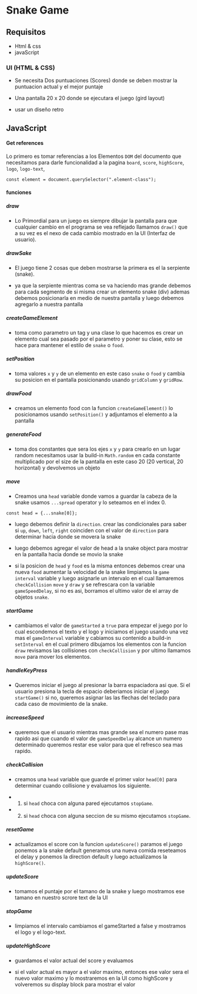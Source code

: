 # Snake Game



## Requisitos

- Html & css
- javaScript


### UI (HTML & CSS)

- Se necesita Dos puntuaciones (Scores) donde se deben mostrar la puntuacion actual y el mejor puntaje 

- Una pantalla 20 x 20 donde se ejecutara el juego (gird layout)

- usar un diseño retro 

## JavaScript

#### Get references

Lo primero es tomar referencias a los Elementos `DOM` del documento que necesitamos para darle funcionalidad a la pagina `board`, `score`, `highScore`, `logo`, `logo-text`,


```
const element = document.querySelector(".element-class");
```

#### funciones 


##### draw

- Lo Primordial para un juego es siempre dibujar la pantalla para que cualquier cambio en el programa se vea reflejado llamamos `draw()` que a su vez es el nexo de cada cambio mostrado en la UI (Interfaz de usuario).


##### drawSake 

- El juego tiene 2 cosas que deben mostrarse la primera es el la serpiente (snake).

- ya que la serpiente mientras coma se va haciendo mas grande debemos para cada segmento de si misma crear un elemento snake (div) ademas debemos posicionarla en medio de nuestra pantalla y luego debemos agregarlo a nuestra pantalla 

##### createGameElement

- toma como parametro un tag y una clase  lo que hacemos es crear un elemento cual sea pasado por el parametro y poner su clase, esto se hace para mantener el estilo de `snake` o `food`.

##### setPosition

- toma valores `x` y `y` de un elemento en este caso `snake` o `food` y cambia su posicion en el pantalla posicionando usando `gridColumn` y `gridRow`.

##### drawFood

- creamos un elemento food con la funcion `createGameElement()` lo posicionamos usando `setPosition()`  y adjuntamos el elemento a la pantalla 

##### generateFood

- toma dos constantes que sera los ejes `x` y `y` para crearlo en un lugar random necesitamos usar la build-in `Math.random` en cada constante multiplicado por el size de la pantalla en este caso 20 (20 vertical, 20 horizontal) y devolvemos un objeto


##### move

- Creamos una `head` variable donde vamos a guardar la cabeza de la snake usamos `...spread` operator y lo seteamos en el index 0.

```
const head = {...snake[0]};
```

- luego debemos definir la `direction`.  crear las condicionales  para saber si `up`, `down`, `left`, `right` coinciden con el valor de `direction` para determinar hacia donde se movera la snake

- luego debemos agregar el valor de head a la snake object para mostrar en la pantalla hacia donde se movio la snake 

- si la posicion de `head` y `food` es la misma entonces debemos crear una nueva `food` aumentar la velocidad de la snake limpiamos la `game interval` variable y luego asignarle un intervalo en el cual llamaremos `checkCollision` `move` y `draw` y se refrescara con la variable `gameSpeedDelay`, si no es asi, borramos el ultimo valor de el array de objetos `snake`. 


##### startGame

- cambiamos el valor de `gameStarted` a `true` para empezar el juego por lo cual escondemos el texto y el logo y iniciamos el juego usando una vez mas el `gameInterval` variable y cabiamos su contenido a build-in `setInterval` en el cual primero dibujamos los elementos con la funcion `draw` revisamos las collisiones con `checkCollision` y por ultimo llamamos `move` para mover los elementos.

##### handleKeyPress

- Queremos iniciar el juego al presionar la barra espaciadora asi que. Si 
 el usuario presiona la tecla de espacio deberiamos iniciar el juego `startGame()` si no, queremos asignar las las flechas del teclado para cada caso de movimiento de la snake.

 ##### increaseSpeed

 - queremos que el usuario mientras mas grande sea el numero  pase mas rapido asi que cuando el valor de `gameSpeedDelay` alcance un numero determinado queremos restar ese valor para que el refresco sea mas rapido.

 ##### checkCollision

 - creamos una `head` variable que guarde el primer valor `head[0]` para determinar cuando collisione  y evaluamos los siguiente. 

 - 1. si `head` choca con alguna pared ejecutamos `stopGame`.

 - 2. si `head` choca con alguna seccion de su mismo ejecutamos `stopGame`.


 ##### resetGame

 - actualizamos el score con la funcion `updateScore()` paramos el juego  ponemos a la snake default generamos una nueva comida reseteamos el delay y ponemos la direction default y luego actualizamos la `highScore()`.

 ##### updateScore

 - tomamos el puntaje por el tamano de la snake y luego mostramos ese tamano en nuestro scrore text de la UI

 ##### stopGame

 - limpiamos el intervalo cambiamos el gameStarted a false y mostramos el logo y el logo-text.

 ##### updateHighScore

 - guardamos el valor actual del score y evaluamos

 - si el valor actual es mayor a el valor maximo, entonces ese valor sera el nuevo valor maximo y lo mostraremos en la UI como highScore y volveremos su display block para mostrar el valor